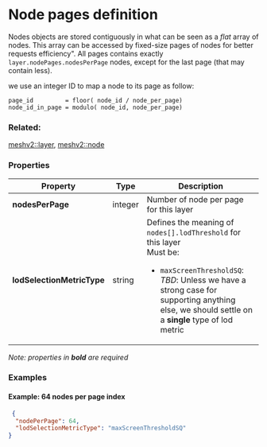 # Node pages definition



Nodes objects are stored contiguously in what can be seen as a _flat_ array of nodes. This array can be accessed by fixed-size pages of nodes for better requests efficiency".
All pages contains exactly `layer.nodePages.nodesPerPage` nodes, except for the last page (that may contain less).

 we use an integer ID to map a node to its page as follow:
 ```
page_id         = floor( node_id / node_per_page)
node_id_in_page = modulo( node_id, node_per_page)
``` 


### Related:

[meshv2::layer](layer.md), [meshv2::node](node.md)
### Properties

| Property | Type | Description |
| --- | --- | --- |
| **nodesPerPage** | integer | Number of node per page for this layer |
| **lodSelectionMetricType** | string | Defines the meaning of `nodes[].lodThreshold` for this layer<div>Must be:<ul><li>`maxScreenThresholdSQ`: _TBD_: Unless we have a strong case for supporting anything else, we should settle on a **single** type of lod metric</li></ul></div> |

*Note: properties in **bold** are required*

### Examples 

#### Example: 64 nodes per page index 

```json
 {
  "nodePerPage": 64,
  "lodSelectionMetricType": "maxScreenThresholdSQ"
} 
```

